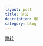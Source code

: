 ```yaml
---
layout: post
title: 测试
description: 啊
category: blog
---
```


[跳转](designPatternAll/2020-12-04-builderPartten.md)